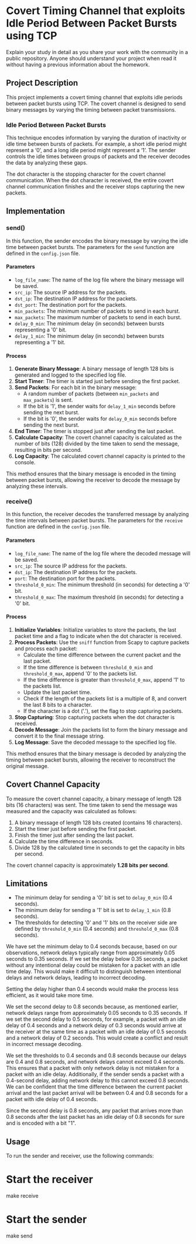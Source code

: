 # Covert Timing Channel that exploits Idle Period Between Packet Bursts using TCP


Explain your study in detail as you share your work with the community in a public repository. Anyone should understand your project when read it without having a previous information about the homework.



## Project Description
This project implements a covert timing channel that exploits idle periods between packet bursts using TCP. The covert channel is designed to send binary messages by varying the timing between packet transmissions.

### Idle Period Between Packet Bursts
This technique encodes information by varying the duration of inactivity or idle time between bursts of packets. For example, a short idle period might represent a ‘0’, and a long idle period might represent a ‘1’. The sender controls the idle times between groups of packets and the receiver decodes the data by analyzing these gaps. 

The dot character is the stopping character for the covert channel communication. When the dot character is received, the entire covert channel communication finishes and the receiver stops capturing the new packets.

## Implementation
### send()
In this function, the sender encodes the binary message by varying the idle time between packet bursts. The parameters for the `send` function are defined in the `config.json` file.

#### Parameters
- `log_file_name`: The name of the log file where the binary message will be saved.
- `src_ip`: The source IP address for the packets.
- `dst_ip`: The destination IP address for the packets.
- `dst_port`: The destination port for the packets.
- `min_packets`: The minimum number of packets to send in each burst.
- `max_packets`: The maximum number of packets to send in each burst.
- `delay_0_min`: The minimum delay (in seconds) between bursts representing a '0' bit.
- `delay_1_min`: The minimum delay (in seconds) between bursts representing a '1' bit.

#### Process
1. **Generate Binary Message**: A binary message of length 128 bits is generated and logged to the specified log file.
2. **Start Timer**: The timer is started just before sending the first packet.
3. **Send Packets**: For each bit in the binary message:
   - A random number of packets (between `min_packets` and `max_packets`) is sent.
   - If the bit is '1', the sender waits for `delay_1_min` seconds before sending the next burst.
   - If the bit is '0', the sender waits for `delay_0_min` seconds before sending the next burst.
4. **End Timer**: The timer is stopped just after sending the last packet.
5. **Calculate Capacity**: The covert channel capacity is calculated as the number of bits (128) divided by the time taken to send the message, resulting in bits per second.
6. **Log Capacity**: The calculated covert channel capacity is printed to the console.

This method ensures that the binary message is encoded in the timing between packet bursts, allowing the receiver to decode the message by analyzing these intervals.


### receive()
In this function, the receiver decodes the transferred message by analyzing the time intervals between packet bursts. The parameters for the `receive` function are defined in the `config.json` file.

#### Parameters
- `log_file_name`: The name of the log file where the decoded message will be saved.
- `src_ip`: The source IP address for the packets.
- `dst_ip`: The destination IP address for the packets.
- `port`: The destination port for the packets.
- `threshold_0_min`: The minimum threshold (in seconds) for detecting a '0' bit.
- `threshold_0_max`: The maximum threshold (in seconds) for detecting a '0' bit.

#### Process
1. **Initialize Variables**: Initialize variables to store the packets, the last packet time and a flag to indicate when the dot character is received.
2. **Process Packets**: Use the `sniff` function from Scapy to capture packets and process each packet:
   - Calculate the time difference between the current packet and the last packet.
   - If the time difference is between `threshold_0_min` and `threshold_0_max`, append '0' to the packets list.
   - If the time difference is greater than `threshold_0_max`, append '1' to the packets list.
   - Update the last packet time.
   - Check if the length of the packets list is a multiple of 8, and convert the last 8 bits to a character.
   - If the character is a dot ('.'), set the flag to stop capturing packets.
3. **Stop Capturing**: Stop capturing packets when the dot character is received.
4. **Decode Message**: Join the packets list to form the binary message and convert it to the final message string.
5. **Log Message**: Save the decoded message to the specified log file.

This method ensures that the binary message is decoded by analyzing the timing between packet bursts, allowing the receiver to reconstruct the original message.


## Covert Channel Capacity
To measure the covert channel capacity, a binary message of length 128 bits (16 characters) was sent. The time taken to send the message was measured and the capacity was calculated as follows:

1. A binary message of length 128 bits created (contains 16 characters).
2. Start the timer just before sending the first packet.
3. Finish the timer just after sending the last packet.
4. Calculate the time difference in seconds.
5. Divide 128 by the calculated time in seconds to get the capacity in bits per second.

The covert channel capacity is approximately **1.28 bits per second**.

## Limitations
- The minimum delay for sending a '0' bit is set to `delay_0_min` (0.4 seconds).
- The minimum delay for sending a '1' bit is set to `delay_1_min` (0.8 seconds).
- The thresholds for detecting '0' and '1' bits on the receiver side are defined by `threshold_0_min` (0.4 seconds) and `threshold_0_max` (0.8 seconds).

We have set the minimum delay to 0.4 seconds because, based on our observations, network delays typically range from approximately 0.05 seconds to 0.35 seconds. If we set the delay below 0.35 seconds, a packet without any intentional delay could be mistaken for a packet with an idle time delay. This would make it difficult to distinguish between intentional delays and network delays, leading to incorrect decoding.

Setting the delay higher than 0.4 seconds would make the process less efficient, as it would take more time.

We set the second delay to 0.8 seconds because, as mentioned earlier, network delays range from approximately 0.05 seconds to 0.35 seconds. If we set the second delay to 0.5 seconds, for example, a packet with an idle delay of 0.4 seconds and a network delay of 0.3 seconds would arrive at the receiver at the same time as a packet with an idle delay of 0.5 seconds and a network delay of 0.2 seconds. This would create a conflict and result in incorrect message decoding.

We set the thresholds to 0.4 seconds and 0.8 seconds because our delays are 0.4 and 0.8 seconds, and network delays cannot exceed 0.4 seconds. This ensures that a packet with only network delay is not mistaken for a packet with an idle delay. Additionally, if the sender sends a packet with a 0.4-second delay, adding network delay to this cannot exceed 0.8 seconds. We can be confident that the time difference between the current packet arrival and the last packet arrival will be between 0.4 and 0.8 seconds for a packet with idle delay of 0.4 seconds.

Since the second delay is 0.8 seconds, any packet that arrives more than 0.8 seconds after the last packet has an idle delay of 0.8 seconds for sure and is encoded with a bit "1".

## Usage
To run the sender and receiver, use the following commands:

# Start the receiver
make receive

# Start the sender
make send